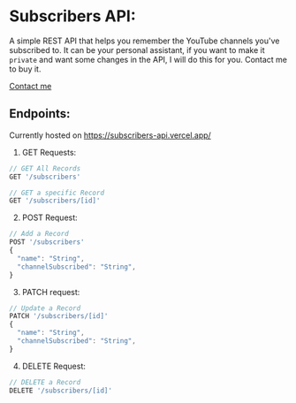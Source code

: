 # Subscribers API:

A simple REST API that helps you remember the YouTube channels you've subscribed to. It can be your personal assistant, if you want to make it `private` and want some changes in the API, I will do this for you. Contact me to buy it.

<a href="mailto:contact.tehseenkhan@gmail.com?subject=Subscribers%20API%20Buying%20Request&body=✍️Write%20me%20an%20Email" target="_blank">Contact me</a>

## Endpoints:

Currently hosted on https://subscribers-api.vercel.app/

1. GET Requests:
```js
// GET All Records
GET '/subscribers'

// GET a specific Record
GET '/subscribers/[id]'
```

2. POST Request:
```js
// Add a Record
POST '/subscribers'
{
  "name": "String",
  "channelSubscribed": "String",
}
```

3. PATCH request:
```js
// Update a Record
PATCH '/subscribers/[id]'
{
  "name": "String",
  "channelSubscribed": "String",
}
```

4. DELETE Request:
```js
// DELETE a Record
DELETE '/subscribers/[id]'
```

